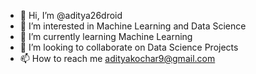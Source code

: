 - 👋 Hi, I’m @aditya26droid
- 👀 I’m interested in Machine Learning and Data Science 
- 🌱 I’m currently learning Machine Learning 
- 💞️ I’m looking to collaborate on Data Science Projects
- 📫 How to reach me adityakochar9@gmail.com

<!---
aditya26droid/aditya26droid is a ✨ special ✨ repository because its `README.md` (this file) appears on your GitHub profile.
You can click the Preview link to take a look at your changes.
--->
